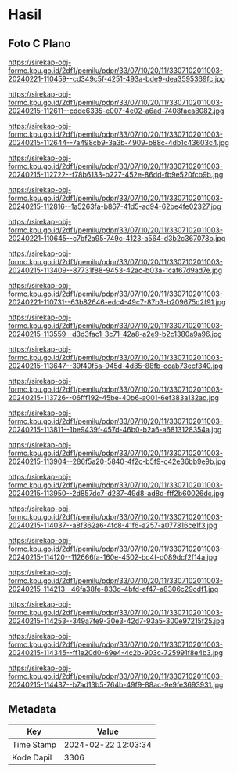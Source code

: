 # Hasil

## Foto C Plano

https://sirekap-obj-formc.kpu.go.id/2df1/pemilu/pdpr/33/07/10/20/11/3307102011003-20240221-110459--cd349c5f-4251-493a-bde9-dea3595369fc.jpg

https://sirekap-obj-formc.kpu.go.id/2df1/pemilu/pdpr/33/07/10/20/11/3307102011003-20240215-112611--cdde6335-e007-4e02-a6ad-7408faea8082.jpg

https://sirekap-obj-formc.kpu.go.id/2df1/pemilu/pdpr/33/07/10/20/11/3307102011003-20240215-112644--7a498cb9-3a3b-4909-b88c-4db1c43603c4.jpg

https://sirekap-obj-formc.kpu.go.id/2df1/pemilu/pdpr/33/07/10/20/11/3307102011003-20240215-112722--f78b6133-b227-452e-86dd-fb9e520fcb9b.jpg

https://sirekap-obj-formc.kpu.go.id/2df1/pemilu/pdpr/33/07/10/20/11/3307102011003-20240215-112816--1a5263fa-b867-41d5-ad94-62be4fe02327.jpg

https://sirekap-obj-formc.kpu.go.id/2df1/pemilu/pdpr/33/07/10/20/11/3307102011003-20240221-110645--c7bf2a95-749c-4123-a564-d3b2c367078b.jpg

https://sirekap-obj-formc.kpu.go.id/2df1/pemilu/pdpr/33/07/10/20/11/3307102011003-20240215-113409--87731f88-9453-42ac-b03a-1caf67d9ad7e.jpg

https://sirekap-obj-formc.kpu.go.id/2df1/pemilu/pdpr/33/07/10/20/11/3307102011003-20240221-110731--63b82646-edc4-49c7-87b3-b209675d2f91.jpg

https://sirekap-obj-formc.kpu.go.id/2df1/pemilu/pdpr/33/07/10/20/11/3307102011003-20240215-113559--d3d3fac1-3c71-42a8-a2e9-b2c1380a9a96.jpg

https://sirekap-obj-formc.kpu.go.id/2df1/pemilu/pdpr/33/07/10/20/11/3307102011003-20240215-113647--39f40f5a-945d-4d85-88fb-ccab73ecf340.jpg

https://sirekap-obj-formc.kpu.go.id/2df1/pemilu/pdpr/33/07/10/20/11/3307102011003-20240215-113726--06fff192-45be-40b6-a001-6ef383a132ad.jpg

https://sirekap-obj-formc.kpu.go.id/2df1/pemilu/pdpr/33/07/10/20/11/3307102011003-20240215-113811--1be9439f-457d-46b0-b2a6-a6813128354a.jpg

https://sirekap-obj-formc.kpu.go.id/2df1/pemilu/pdpr/33/07/10/20/11/3307102011003-20240215-113904--286f5a20-5840-4f2c-b5f9-c42e36bb9e9b.jpg

https://sirekap-obj-formc.kpu.go.id/2df1/pemilu/pdpr/33/07/10/20/11/3307102011003-20240215-113950--2d857dc7-d287-49d8-ad8d-fff2b60026dc.jpg

https://sirekap-obj-formc.kpu.go.id/2df1/pemilu/pdpr/33/07/10/20/11/3307102011003-20240215-114037--a8f362a6-4fc8-41f6-a257-a077816ce1f3.jpg

https://sirekap-obj-formc.kpu.go.id/2df1/pemilu/pdpr/33/07/10/20/11/3307102011003-20240215-114120--112666fa-160e-4502-bc4f-d089dcf2f14a.jpg

https://sirekap-obj-formc.kpu.go.id/2df1/pemilu/pdpr/33/07/10/20/11/3307102011003-20240215-114213--46fa38fe-833d-4bfd-af47-a8306c29cdf1.jpg

https://sirekap-obj-formc.kpu.go.id/2df1/pemilu/pdpr/33/07/10/20/11/3307102011003-20240215-114253--349a7fe9-30e3-42d7-93a5-300e97215f25.jpg

https://sirekap-obj-formc.kpu.go.id/2df1/pemilu/pdpr/33/07/10/20/11/3307102011003-20240215-114345--ff1e20d0-69e4-4c2b-903c-725991f8e4b3.jpg

https://sirekap-obj-formc.kpu.go.id/2df1/pemilu/pdpr/33/07/10/20/11/3307102011003-20240215-114437--b7ad13b5-764b-49f9-88ac-9e9fe3693931.jpg


## Metadata

| Key        | Value               |
| ---------- | ------------------- |
| Time Stamp | 2024-02-22 12:03:34 |
| Kode Dapil | 3306                |



